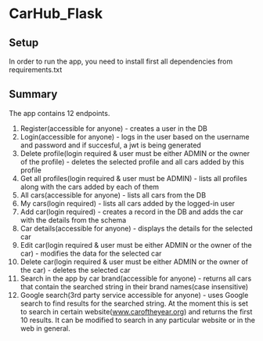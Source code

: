 # CarHub_Flask

## Setup

In order to run the app, you need to install first all dependencies from requirements.txt

## Summary

The app contains 12 endpoints.

1. Register(accessible for anyone) - creates a user in the DB
2. Login(accessible for anyone) - logs in the user based on the username and password and if succesful, a jwt is being
   generated
3. Delete profile(login required & user must be either ADMIN or the owner of the profile) - deletes the selected profile
   and all cars added by this profile
4. Get all profiles(login required & user must be ADMIN) - lists all profiles along with the cars added by each of them
5. All cars(accessible for anyone) - lists all cars from the DB
6. My cars(login required) - lists all cars added by the logged-in user
7. Add car(login required) - creates a record in the DB and adds the car with the details from the schema
8. Car details(accessible for anyone) - displays the details for the selected car
9. Edit car(login required & user must be either ADMIN or the owner of the car) - modifies the data for the selected car
10. Delete car(login required & user must be either ADMIN or the owner of the car) - deletes the selected car
11. Search in the app by car brand(accessible for anyone) - returns all cars that contain the searched string in their
    brand names(case insensitive)
12. Google search(3rd party service accessible for anyone) - uses Google search to find results for the searched string.
    At the moment this is set to search in certain website(www.caroftheyear.org) and returns the first 10 results. It
    can be modified to search in any particular website or in the web in general.
